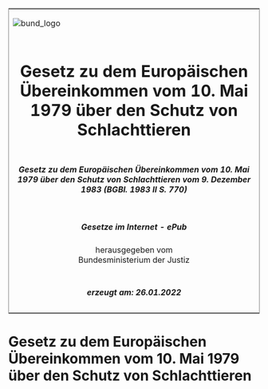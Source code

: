 <span id="DECKBLATT.html"></span>

<table border="0" frame="border" width="100%">

<tr valign="top">

<td align="left">

![bund\_logo](BfJ_2021_Web_de_de.gif)

</td>

<td align="right">

 

</td>

</tr>

<tr align="center" valign="middle">

<td colspan="2">

# Gesetz zu dem Europäischen Übereinkommen vom 10. Mai 1979 über den Schutz von Schlachttieren

</td>

</tr>

<tr align="center" valign="middle">

<td colspan="2">

##### Gesetz zu dem Europäischen Übereinkommen vom 10. Mai 1979 über den Schutz von Schlachttieren vom 9. Dezember 1983 (BGBl. 1983 II S. 770)

</td>

</tr>

<tr align="center" valign="middle">

<td colspan="2">

  
  

##### Gesetze im Internet - ePub  
  
herausgegeben vom  
Bundesministerium der Justiz

</td>

</tr>

<tr align="center" valign="bottom">

<td colspan="2">

  
  

##### erzeugt am: 26.01.2022

</td>

</tr>

</table>

<span id="BJNR207700983.html"></span>

# Gesetz zu dem Europäischen Übereinkommen vom 10. Mai 1979 über den Schutz von Schlachttieren
